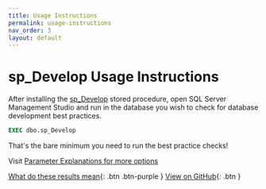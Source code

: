 ```yaml
---
title: Usage Instructions
permalink: usage-instructions
nav_order: 3
layout: default
---
```


# sp_Develop Usage Instructions

After installing the [sp_Develop](https://raw.githubusercontent.com/EmergentSoftware/SQL-Server-Assess/master/sp_Develop.sql) stored procedure, open SQL Server Management Studio and run in the database you wish to check for database development best practices.

```sql
EXEC dbo.sp_Develop
```

That's the bare minimum you need to run the best practice checks!

Visit [Parameter Explanations for more options](parameter-explanations)

[What do these results mean](results-explanations){: .btn .btn-purple }
[View on GitHub](https://github.com/EmergentSoftware/SQL-Server-Assess){: .btn }